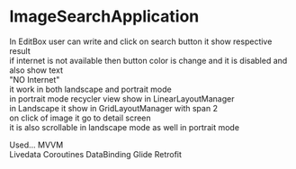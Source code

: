 # ImageSearchApplication
In EditBox user can write and click on search button it show respective result  
if internet is not available then  button color is change and it is disabled and also show text  
"NO Internet"  
it work in both landscape and portrait mode  
in portrait mode recycler view show in LinearLayoutManager  
in Landscape it show in GridLayoutManager with span 2  
on click of image it go to detail screen  
it is also scrollable in landscape mode as well in portrait mode


Used...
MVVM  
Livedata
Coroutines
DataBinding
Glide
Retrofit
